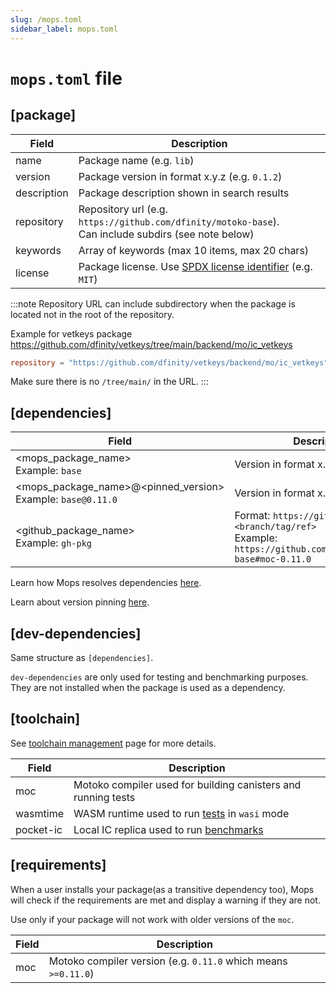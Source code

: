 ```yaml
---
slug: /mops.toml
sidebar_label: mops.toml
---
```


# `mops.toml` file

## [package]

| Field        | Description                                      |
| ------------ | ------------------------------------------------ |
| name         | Package name (e.g. `lib`)                          |
| version      | Package version in format x.y.z (e.g. `0.1.2`)     |
| description  | Package description shown in search results      |
| repository   | Repository url (e.g. `https://github.com/dfinity/motoko-base`).<br/>Can include subdirs (see note below) |
| keywords     | Array of keywords (max 10 items, max 20 chars)   |
| license      | Package license. Use [SPDX license identifier](https://spdx.org/licenses/) (e.g. `MIT`) |

:::note
Repository URL can include subdirectory when the package is located not in the root of the repository.

Example for vetkeys package https://github.com/dfinity/vetkeys/tree/main/backend/mo/ic_vetkeys
```toml
repository = "https://github.com/dfinity/vetkeys/backend/mo/ic_vetkeys"
```

Make sure there is no `/tree/main/` in the URL.
:::

## [dependencies]

| Field                 | Description                                     |
| --------------------- | ----------------------------------------------- |
| <mops_package_name><br/>Example: `base`        | Version in format x.y.z (e.g. `0.1.2`)              |
| <mops_package_name>@<pinned_version><br/>Example: `base@0.11.0`        | Version in format x.y.z (e.g. `0.1.2`)              |
| <github_package_name><br/>Example: `gh-pkg` | Format: `https://github.com/<repo>#<branch/tag/ref>`<br/>Example: `https://github.com/dfinity/motoko-base#moc-0.11.0` |


Learn how Mops resolves dependencies [here](/how-dependency-resolution-works).

Learn about version pinning [here](/dependency-version-pinning).


## [dev-dependencies]

Same structure as `[dependencies]`.

`dev-dependencies` are only used for testing and benchmarking purposes. They are not installed when the package is used as a dependency.


## [toolchain]
See [toolchain management](/cli/toolchain) page for more details.

| Field                | Description                                      |
| -------------------- | ------------------------------------------------ |
| moc                  | Motoko compiler used for building canisters and running tests   |
| wasmtime             | WASM runtime used to run [tests](/cli/mops-test#--mode) in `wasi` mode   |
| pocket-ic            | Local IC replica used to run [benchmarks](/cli/mops-bench#--replica)   |


## [requirements]

When a user installs your package(as a transitive dependency too), Mops will check if the requirements are met and display a warning if they are not.

Use only if your package will not work with older versions of the `moc`.

| Field                | Description                                      |
| -------------------- | ------------------------------------------------ |
| moc                  | Motoko compiler version  (e.g. `0.11.0` which means `>=0.11.0`)  |